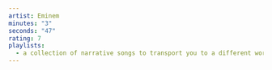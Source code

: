 ```yaml
---
artist: Eminem
minutes: "3"
seconds: "47"
rating: 7
playlists:
  - a collection of narrative songs to transport you to a different world
---
```

